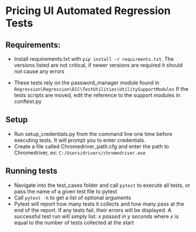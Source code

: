 # Pricing UI Automated Regression Tests

## Requirements:
* Install requirements.txt with ```pip install -r requirments.txt```. 
  The versions listed are not critical, if newer versions are required it should 
  not cause any errors 

* These tests rely on the password_manager module found in
  ```Regression\Regression\ECC\TestUtilities\UtilitySupportModules```
  If the tests scripts are moved, edit the reference to the support modules in conftest.py
 
 ## Setup
 * Run setup_credentials.py from the command line one time before executing tests. It will prompt
   you to enter credentials.
 * Create a file called Chromedriver_path.cfg and enter the path to Chromedriver,
   ex: ```C:/Users/drivers/chromedriver.exe```
 
 ## Running tests
 * Navigate into the test_cases folder and call ```pytest``` to execute all tests, or pass the name of a given test file 
   to pytest
 * Call ```pytest -h``` to get a list of optional arguments
 * Pytest will report how many tests it collects and how many pass at the end of the report.
   If any tests fail, their errors will be displayed. A successful test run will simply list:
   *x passed in y seconds* where *x* is equal to the number of tests collected at the start
   